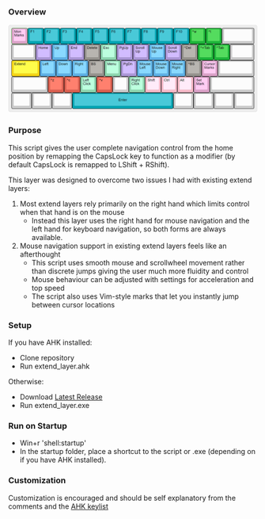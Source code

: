 ### Overview
![Layer Image](https://github.com/henrystern/extend_layer/blob/main/defaults.png?raw=true)
### Purpose
This script gives the user complete navigation control from the home position by remapping the CapsLock key to function as a modifier (by default CapsLock is remapped to LShift + RShift).

This layer was designed to overcome two issues I had with existing extend layers:
  1. Most extend layers rely primarily on the right hand which limits control when that hand is on the mouse
       * Instead this layer uses the right hand for mouse navigation and the left hand for keyboard navigation, so both forms are always available.
  3. Mouse navigation support in existing extend layers feels like an afterthought
      * This script uses smooth mouse and scrollwheel movement rather than discrete jumps giving the user much more fluidity and control
      * Mouse behaviour can be adjusted with settings for acceleration and top speed
      * The script also uses Vim-style marks that let you instantly jump between cursor locations

### Setup
If you have AHK installed:
  * Clone repository
  * Run extend_layer.ahk

Otherwise:
  * Download [Latest Release](https://github.com/henrystern/extend_layer/releases/latest)
  * Run extend_layer.exe

### Run on Startup
* Win+r 'shell:startup'
* In the startup folder, place a shortcut to the script or .exe (depending on if you have AHK installed).

### Customization
Customization is encouraged and should be self explanatory from the comments and the [AHK keylist](https://www.autohotkey.com/docs/KeyList.htm)
